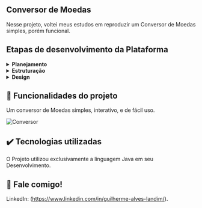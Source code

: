 ## Conversor de Moedas

Nesse projeto, voltei meus estudos em reproduzir um Conversor de Moedas simples, porém funcional.

## Etapas de desenvolvimento da Plataforma

<details>
 <summary><b>Planejamento</b></summary>
   Inicialmente, meu foco foi em desenvolver o projeto em sua versão Mobile.
</details>

<details>
  <summary><b>Estruturação</b></summary>
    A estruturação da Plataforma foi desenvolvida através do Android Studio, com as páginas XML e o código e classes desenvolvidas exclusivamente no App. Também me dediquei em fazer a integração das páginas, e tornar o App em um ambiente interativo.   
</details>

<details>
  <summary><b>Design</b></summary>
    Após a estruturação do código java, finalizei a Interface XML, posicionando Botões, Textos e Caixas de entrada com Infer Constrainsts.
</details>

## 🔨 Funcionalidades do projeto

Um conversor de Moedas simples, interativo, e de fácil uso.

![Conversor](https://user-images.githubusercontent.com/79064185/196569559-9bcc99a5-82f3-4a30-afbe-d5414b841d0c.png)

## ✔️ Tecnologias utilizadas

O Projeto utilizou exclusivamente a linguagem Java em seu Desenvolvimento.

## 💭 Fale comigo!

LinkedIn: (https://www.linkedin.com/in/guilherme-alves-landim/).
